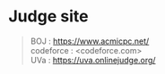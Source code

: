 # Judge site


>BOJ : https://www.acmicpc.net/  
>codeforce : <codeforce.com>  
>UVa : https://uva.onlinejudge.org/  
